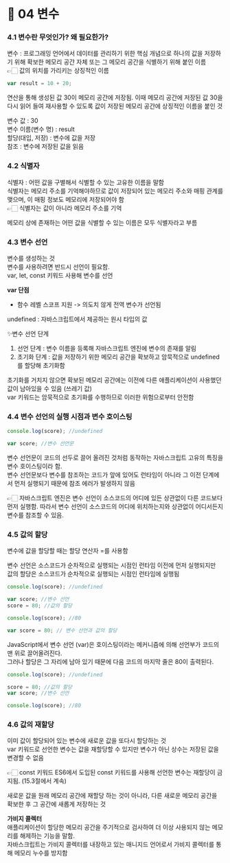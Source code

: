 # 🎯 04 변수

### 4.1 변수란 무엇인가? 왜 필요한가?

변수 : 프로그래밍 언어에서 데이터를 관리하기 위한 핵심 개념으로 하나의 값을 저장하기 위해 확보한 메모리 공간 자체 또는 그 메모리 공간을 식별하기 위해 붙인 이름 \
👉🏻 값의 위치를 가리키는 상징적인 이름

```javascript
var result = 10 + 20;
```

연산을 통해 생성된 값 30이 메모리 공간에 저장됨. 이때 메모리 공간에 저장된 값 30을 다시 읽어 들여 재사용할 수 있도록 값이 저장된 메모리 공간에 상징적인 이름을 붙인 것

변수 값 : 30\
변수 이름(변수 명) : result\
할당(대입, 저장) : 변수에 값을 저장\
참조 : 변수에 저장된 값을 읽음

### 4.2 식별자

식별자 : 어떤 값을 구별해서 식별할 수 있는 고유한 이름을 말함\
식별자는 메모리 주소를 기억해야하므로 값이 저장되어 있는 메모리 주소와 매핑 관계를 맺으며, 이 매핑 정보도 메모리에 저장되어야 함\
👉🏻 식별자는 값이 아니라 메모리 주소를 기억

메모리 상에 존재하는 어떤 값을 식별할 수 있는 이름은 모두 식별자라고 부름

### 4.3 변수 선언

변수를 생성하는 것 \
변수를 사용하려면 반드시 선언이 필요함.\
var, let, const 키워드 사용해 변수를 선언

**var 단점**

- 함수 레벨 스코프 지원 -> 의도치 않게 전역 변수가 선언됨

undefined : 자바스크립트에서 제공하는 원시 타입의 값

✨변수 선언 단계

1. 선언 단계 : 변수 이름을 등록해 자바스크립트 엔진에 변수의 존재를 알림
2. 초기화 단계 : 값을 저장하기 위한 메모리 공간을 확보하고 암묵적으로 undefined를 할당해 초기화함

초기화를 거치지 않으면 확보된 메모리 공간에는 이전에 다른 애플리케이션이 사용했던 값이 남아있을 수 있음 (쓰레기 값)\
var 키워드는 암묵적으로 초기화를 수행하므로 이러한 위험으로부터 안전함

### 4.4 변수 선언의 실행 시점과 변수 호이스팅

```javascript
console.log(score); //undefined

var score; //변수 선언문
```

변수 선언문이 코드의 선두로 끌어 올려진 것처럼 동작하는 자바스크립트 고유의 특징을 변수 호이스팅이라 함.\
변수 선언문보다 변수를 참조하는 코드가 앞에 있어도 런타임이 아니라 그 이전 단계에서 먼저 실행되기 때문에 참조 에러가 발생하지 않음

👉🏻 자바스크립트 엔진은 변수 선언이 소스코드의 어디에 있든 상관없이 다른 코드보다 먼저 실행함. 따라서 변수 선언이 소스코드의 어디에 위치하는지와 상관없이 어디서든지 변수를 참조할 수 있음.

### 4.5 값의 할당

변수에 값을 할당할 때는 할당 연산자 =를 사용함

변수 선언은 소스코드가 순차적으로 실행되는 시점인 런타임 이전에 먼저 실행되지만 \
값의 할당은 소스코드가 순차적으로 실행되는 시점인 런타임에 실행됨

```javascript
console.log(score); //undefined

var score; //변수 선언
score = 80; //값의 할당

console.log(score); //80

var score = 80; // 변수 선언과 값의 할당
```

JavaScript에서 변수 선언 (var)은 호이스팅이라는 메커니즘에 의해 선언부가 코드의 맨 위로 끌어올려진다.\
그러나 할당은 그 자리에 남아 있기 때문에 다음 코드의 마지막 줄은 80이 출력된다.

```javascript
console.log(score); //undefined

score = 80; //값의 할당
var score; //변수 선언

console.log(score); //80
```

### 4.6 값의 재할당

이미 값이 할당되어 있는 변수에 새로운 값을 또다시 할당하는 것\
var 키워드로 선언한 변수는 값을 재할당할 수 있지만 변수가 아닌 상수는 저장된 값을 변경할 수 없음

👉🏻 const 키워드
ES6에서 도입된 const 키워드를 사용해 선언한 변수는 재할당이 금지됨. (15.3절에서 계속)

새로운 값을 원래 메모리 공간에 재할당 하는 것이 아니라, 다른 새로운 메모리 공간을 확보한 후 그 공간에 새롭게 저장하는 것

**가비지 콜렉터**\
애플리케이션이 할당한 메모리 공간을 주기적으로 검사하여 더 이상 사용되지 않는 메모리를 해제하는 기능을 말함.\
자바스크립트는 가비지 콜렉터를 내장하고 있는 매니지드 언어로서 가비지 콜렉터를 통해 메모리 누수를 방지함
